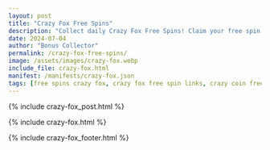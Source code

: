 ```yaml
---
layout: post
title: "Crazy Fox Free Spins"
description: "Collect daily Crazy Fox Free Spins! Claim your free spin links now and win big – updated daily for all players."
date: 2024-07-04
author: "Bonus Collector"
permalink: /crazy-fox-free-spins/ 
image: /assets/images/crazy-fox.webp
include_file: crazy-fox.html
manifest: /manifests/crazy-fox.json
tags: [free spins crazy fox, crazy fox free spin links, crazy coin free spins, crazy fox free spins redeem code, crazy fox daily gift]
---
```


{% include crazy-fox_post.html %}

{% include crazy-fox.html %}

{% include crazy-fox_footer.html %}